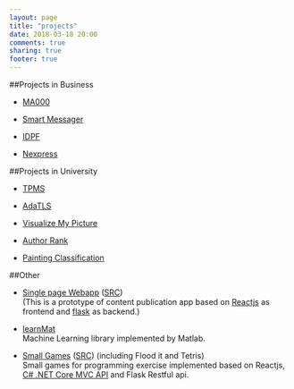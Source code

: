 ```yaml
---
layout: page
title: "projects"
date: 2018-03-18 20:00
comments: true
sharing: true
footer: true
---
```

##Projects in Business

- [MA000](/ma4000)

- [Smart Messager](/smartmessager)

- [IDPF](/idpf)

- [Nexpress](/nexpress)

##Projects in University

- [TPMS](/tpms)

- [AdaTLS](/adatls)

- [Visualize My Picture](/visualizepic)

- [Author Rank](/authorrank)

- [Painting Classification](/paclas)

##Other

- [Single page Webapp](http://loveshow.me/) ([SRC](https://github.com/gegego/LoveStory))
<br />(This is a prototype of content publication app based on [Reactjs](https://reactjs.org/) as frontend and [flask](http://flask.pocoo.org/) as backend.)

- [learnMat](https://github.com/gegego/learnMat)
<br />Machine Learning library implemented by Matlab.

- [Small Games](http://wengtrain.cn) ([SRC](https://github.com/gegego/SmallGame))
(including Flood it and Tetris)
<br />Small games for programming exercise implemented based on Reactjs, [C# .NET Core MVC API](https://docs.microsoft.com/en-us/dotnet/core/) and Flask Restful api.
